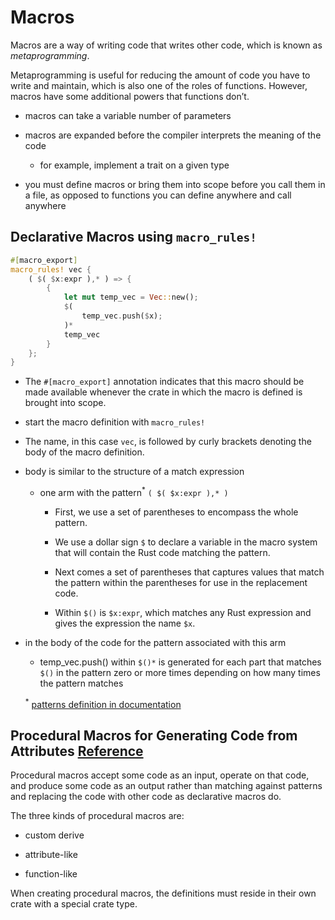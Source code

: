 # Macros

Macros are a way of writing code that writes other code, which is known as *metaprogramming*.

Metaprogramming is useful for reducing the amount of code you have to write and maintain, which is also one of the roles of functions. However, macros have some additional powers that functions don’t.

- macros can take a variable number of parameters

- macros are expanded before the compiler interprets the meaning of the code

  - for example, implement a trait on a given type

- you must define macros or bring them into scope before you call them in a file, as opposed to functions you can define anywhere and call anywhere

## Declarative Macros using `macro_rules!`

```rust
#[macro_export]
macro_rules! vec {
    ( $( $x:expr ),* ) => {
        {
            let mut temp_vec = Vec::new();
            $(
                temp_vec.push($x);
            )*
            temp_vec
        }
    };
}
```

- The `#[macro_export]` annotation indicates that this macro should be made available whenever the crate in which the macro is defined is brought into scope.

- start the macro definition with `macro_rules!`

- The name, in this case `vec`, is followed by curly brackets denoting the body of the macro definition.

- body is similar to the structure of a match expression

  - one arm with the pattern<sup>*</sup> `( $( $x:expr ),* )`

    - First, we use a set of parentheses to encompass the whole pattern.

    - We use a dollar sign `$` to declare a variable in the macro system that will contain the Rust code matching the pattern.

    - Next comes a set of parentheses that captures values that match the pattern within the parentheses for use in the replacement code.

    - Within `$()` is `$x:expr`, which matches any Rust expression and gives the expression the name `$x`.

- in the body of the code for the pattern associated with this arm

  - temp_vec.push() within `$()*` is generated for each part that matches `$()` in the pattern zero or more times depending on how many times the pattern matches

  <sup>*</sup> [patterns definition in documentation](https://doc.rust-lang.org/reference/macros-by-example.html)

## Procedural Macros for Generating Code from Attributes [Reference](https://doc.rust-lang.org/reference/procedural-macros.html)

Procedural macros accept some code as an input, operate on that code, and produce some code as an output rather than matching against patterns and replacing the code with other code as declarative macros do.

The three kinds of procedural macros are:

- custom derive

- attribute-like

- function-like

When creating procedural macros, the definitions must reside in their own crate with a special crate type.
